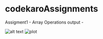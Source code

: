 # codekaroAssignments

Assigment1 - Array Operations
output - 

![alt text](https://github.com/BharathPagadala/output/blob/main/assi1.png?raw=true)
![plot](./directory_1/directory_2/.../directory_n/plot.png)
